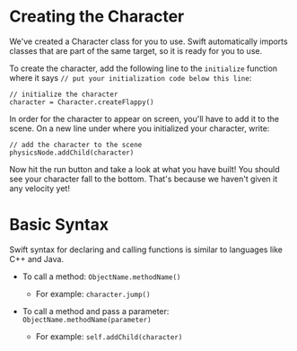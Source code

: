 Creating the Character
===================

We've created a Character class for you to use. Swift automatically imports classes that are part of the same target, so it is ready for you to use.

To create the character, add the following line to the ```initialize``` function where it says
```// put your initialization code below this line```:

    // initialize the character
    character = Character.createFlappy()

In order for the character to appear on screen, you'll have to add it to the scene. On a new line
under where you initialized your character, write:

    // add the character to the scene
    physicsNode.addChild(character)
    
Now hit the run button and take a look at what you have built! You should see your
character fall to the bottom. That's because we haven't given it any velocity yet!

Basic Syntax
============

Swift syntax for declaring and calling functions is similar to languages like C++ and Java. 

* To call a method: ```ObjectName.methodName()```
     * For example: ```character.jump()```

* To call a method and pass a parameter: ```ObjectName.methodName(parameter)```
    * For example: ```self.addChild(character)```

